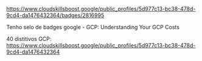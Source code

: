https://www.cloudskillsboost.google/public_profiles/5d977c13-bc38-478d-9cd4-da1476432364/badges/2816995

Tenho selo de badges google - GCP: Understanding Your GCP Costs

40 distitivos GCP: https://www.cloudskillsboost.google/public_profiles/5d977c13-bc38-478d-9cd4-da1476432364